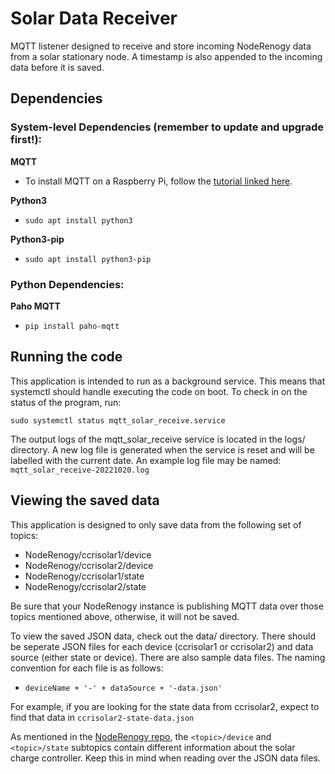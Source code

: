 # Solar Data Receiver
MQTT listener designed to receive and store incoming NodeRenogy data from a solar stationary node. A timestamp is also appended to the incoming data before it is saved. 

## Dependencies
### System-level Dependencies (remember to update and upgrade first!):

**MQTT**
- To install MQTT on a Raspberry Pi, follow the [tutorial linked here](https://randomnerdtutorials.com/how-to-install-mosquitto-broker-on-raspberry-pi/).

**Python3**
- `sudo apt install python3`

**Python3-pip**
- `sudo apt install python3-pip`
 
### Python Dependencies:

**Paho MQTT**
- `pip install paho-mqtt`

## Running the code
This application is intended to run as a background service. This means that systemctl should handle executing the code on boot. To check in on the status of the program, run:

`sudo systemctl status mqtt_solar_receive.service`

The output logs of the mqtt_solar_receive service is located in the logs/ directory. A new log file is generated when the service is reset and will be labelled with the current date. An example log file may be named: `mqtt_solar_receive-20221020.log`

## Viewing the saved data
This application is designed to only save data from the following set of topics:
 - NodeRenogy/ccrisolar1/device
 - NodeRenogy/ccrisolar2/device
 - NodeRenogy/ccrisolar1/state
 - NodeRenogy/ccrisolar2/state

Be sure that your NodeRenogy instance is publishing MQTT data over those topics mentioned above, otherwise, it will not be saved.

To view the saved JSON data, check out the data/ directory. There should be seperate JSON files for each device (ccrisolar1 or ccrisolar2) and data source (either state or device). There are also sample data files. The naming convention for each file is as follows:
 - `deviceName + '-' + dataSource + '-data.json'`

For example, if you are looking for the state data from ccrisolar2, expect to find that data in `ccrisolar2-state-data.json`

As mentioned in the [NodeRenogy repo](https://github.com/mickwheelz/NodeRenogy#publishing-to-mqtt), the `<topic>/device` and `<topic>/state` subtopics contain different information about the solar charge controller. Keep this in mind when reading over the JSON data files.
